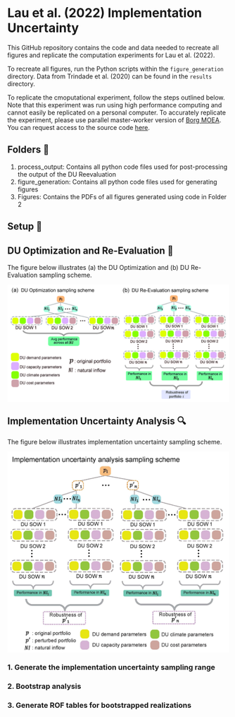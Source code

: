 # Lau et al. (2022) Implementation Uncertainty
This GitHub repository contains the code and data needed to recreate all figures and replicate the computation experiments for Lau et al. (2022). 

To recreate all figures, run the Python scripts within the `figure_generation` directory. Data from Trindade et al. (2020) can be found in the `results` directory. 

To replicate the cmoputational experiment, follow the steps outlined below. Note that this experiment was run using high performance computing and cannot easily be replicated on a personal computer. To accurately replicate the experiment, please use parallel master-worker version of [Borg MOEA](http://borgmoea.org). You can request access to the source code [here](http://borgmoea.org/#contact).

## Folders :file_folder:
1. process_output: Contains all python code files used for post-processing the output of the DU Reevaluation
2. figure_generation: Contains all python code files used for generating figures
3. Figures: Contains the PDFs of all figures generated using code in Folder 2

## Setup :hammer:


## DU Optimization and Re-Evaluation :dart:
The figure below illustrates (a) the DU Optimization and (b) DU Re-Evaluation sampling scheme.

<img align="center" src="Figures/sampling_DU.jpg" width="600">


## Implementation Uncertainty Analysis :mag:
The figure below illustrates implementation uncertainty sampling scheme.

<img align="center" src="Figures/sampling_IU.jpg" width="600">

### 1. Generate the implementation uncertainty sampling range
### 2. Bootstrap analysis
### 3. Generate ROF tables for bootstrapped realizations
